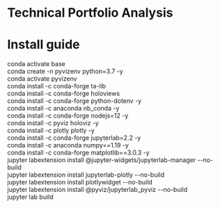 # Technical Portfolio Analysis
# Install guide
conda activate base  
conda create -n pyvizenv python=3.7 -y  
conda activate pyvizenv  
conda install -c conda-forge ta-lib  
conda install -c conda-forge holoviews  
conda install -c conda-forge python-dotenv -y  
conda install -c anaconda nb_conda -y  
conda install -c conda-forge nodejs=12 -y  
conda install -c pyviz holoviz -y  
conda install -c plotly plotly -y  
conda install -c conda-forge jupyterlab=2.2 -y  
conda install -c anaconda numpy==1.19 -y  
conda install -c conda-forge matplotlib==3.0.3 -y  
jupyter labextension install @jupyter-widgets/jupyterlab-manager --no-build  
jupyter labextension install jupyterlab-plotly --no-build  
jupyter labextension install plotlywidget --no-build  
jupyter labextension install @pyviz/jupyterlab_pyviz --no-build  
jupyter lab build  
